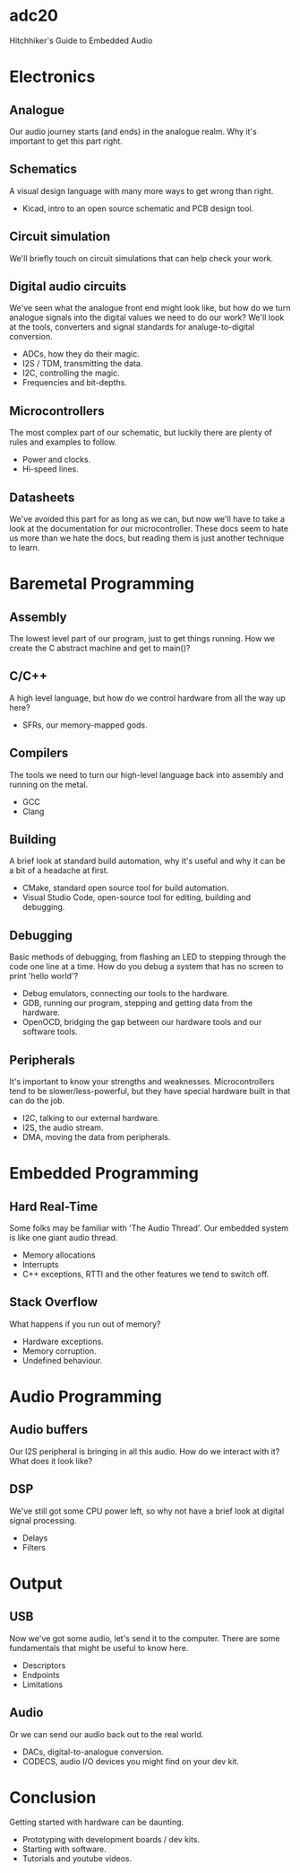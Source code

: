 # adc20
Hitchhiker's Guide to Embedded Audio

# Electronics

## Analogue
Our audio journey starts (and ends) in the analogue realm. Why it's important to get this part right.
## Schematics
A visual design language with many more ways to get wrong than right.
- Kicad, intro to an open source schematic and PCB design tool.
## Circuit simulation
We'll briefly touch on circuit simulations that can help check your work.
## Digital audio circuits
We've seen what the analogue front end might look like, but how do we turn analogue signals into the digital values we need to do our work? We'll look at the tools, converters and signal standards for analuge-to-digital conversion.
- ADCs, how they do their magic.
- I2S / TDM, transmitting the data.
- I2C, controlling the magic.
- Frequencies and bit-depths.
## Microcontrollers
The most complex part of our schematic, but luckily there are plenty of rules and examples to follow.
- Power and clocks.
- Hi-speed lines.
## Datasheets
We've avoided this part for as long as we can, but now we'll have to take a look at the documentation for our microcontroller. These docs seem to hate us more than we hate the docs, but reading them is just another technique to learn.

# Baremetal Programming

## Assembly
The lowest level part of our program, just to get things running. How we create the C abstract machine and get to main()?
## C/C++
A high level language, but how do we control hardware from all the way up here?
- SFRs, our memory-mapped gods.
## Compilers
The tools we need to turn our high-level language back into assembly and running on the metal.
- GCC
- Clang
## Building
A brief look at standard build automation, why it's useful and why it can be a bit of a headache at first.
- CMake, standard open source tool for build automation.
- Visual Studio Code, open-source tool for editing, building and debugging.
## Debugging
Basic methods of debugging, from flashing an LED to stepping through the code one line at a time. How do you debug a system that has no screen to print 'hello world'?
- Debug emulators, connecting our tools to the hardware.
- GDB, running our program, stepping and getting data from the hardware.
- OpenOCD, bridging the gap between our hardware tools and our software tools.
## Peripherals
It's important to know your strengths and weaknesses. Microcontrollers tend to be slower/less-powerful, but they have special hardware built in that can do the job.
- I2C, talking to our external hardware.
- I2S, the audio stream.
- DMA, moving the data from peripherals.

# Embedded Programming

## Hard Real-Time
Some folks may be familiar with 'The Audio Thread'. Our embedded system is like one giant audio thread.
- Memory allocations
- Interrupts
- C++ exceptions, RTTI and the other features we tend to switch off.

## Stack Overflow
What happens if you run out of memory?
- Hardware exceptions.
- Memory corruption.
- Undefined behaviour.

# Audio Programming

## Audio buffers
Our I2S peripheral is bringing in all this audio. How do we interact with it? What does it look like?

## DSP
We've still got some CPU power left, so why not have a brief look at digital signal processing.
- Delays
- Filters

# Output

## USB
Now we've got some audio, let's send it to the computer. There are some fundamentals that might be useful to know here.
- Descriptors
- Endpoints
- Limitations

## Audio
Or we can send our audio back out to the real world.
- DACs, digital-to-analogue conversion.
- CODECS, audio I/O devices you might find on your dev kit.

# Conclusion

Getting started with hardware can be daunting.
- Prototyping with development boards / dev kits.
- Starting with software.
- Tutorials and youtube videos.
